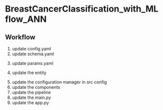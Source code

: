 # BreastCancerClassification_with_MLflow_ANN




## Workflow

1. update config.yaml
2. update schema.yaml
<!-- schema is a file where we mention all the columns in our data w.r.t datatypes -->
3. update params.yaml
<!-- params consists of all the model parameter like alpha value incase of elastic net
instead of chaning the parameters in run time we change in param.yaml file -->
4. update the entity
<!-- entity file consists information of return type of the functions -->
5. update the configuration manager in src config
6. update the components
7. update the pipeline
8. update the main.py
9. update the app.py